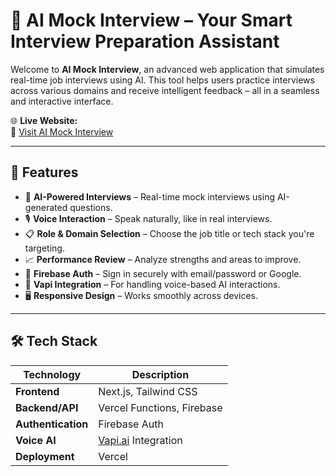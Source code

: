 # 🧠 AI Mock Interview – Your Smart Interview Preparation Assistant

Welcome to **AI Mock Interview**, an advanced web application that simulates real-time job interviews using AI. This tool helps users practice interviews across various domains and receive intelligent feedback – all in a seamless and interactive interface.

🌐 **Live Website:**  
🔗 [Visit AI Mock Interview](https://ai-mock-interview-app-theta.vercel.app/)

---

## 🚀 Features

- 🤖 **AI-Powered Interviews** – Real-time mock interviews using AI-generated questions.
- 🎙️ **Voice Interaction** – Speak naturally, like in real interviews.
- 📋 **Role & Domain Selection** – Choose the job title or tech stack you're targeting.
- 📈 **Performance Review** – Analyze strengths and areas to improve.
- 🔐 **Firebase Auth** – Sign in securely with email/password or Google.
- 🧠 **Vapi Integration** – For handling voice-based AI interactions.
- 🖥️ **Responsive Design** – Works smoothly across devices.

---

## 🛠️ Tech Stack

| Technology | Description |
|------------|-------------|
| **Frontend** | Next.js, Tailwind CSS |
| **Backend/API** | Vercel Functions, Firebase |
| **Authentication** | Firebase Auth |
| **Voice AI** | [Vapi.ai](https://vapi.ai) Integration |
| **Deployment** | Vercel |
